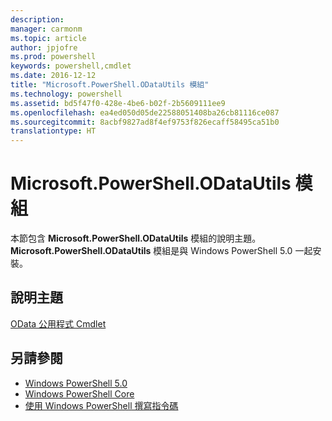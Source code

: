 ```yaml
---
description: 
manager: carmonm
ms.topic: article
author: jpjofre
ms.prod: powershell
keywords: powershell,cmdlet
ms.date: 2016-12-12
title: "Microsoft.PowerShell.ODataUtils 模組"
ms.technology: powershell
ms.assetid: bd5f47f0-428e-4be6-b02f-2b5609111ee9
ms.openlocfilehash: ea4ed050d05de22588051408ba26cb81116ce087
ms.sourcegitcommit: 8acbf9827ad8f4ef9753f826ecaff58495ca51b0
translationtype: HT
---
```

# <a name="microsoftpowershellodatautils-module"></a>Microsoft.PowerShell.ODataUtils 模組
本節包含 **Microsoft.PowerShell.ODataUtils** 模組的說明主題。 **Microsoft.PowerShell.ODataUtils** 模組是與 Windows PowerShell 5.0 一起安裝。

## <a name="help-topics"></a>說明主題
[OData 公用程式 Cmdlet](http://technet.microsoft.com/library/dn818506(v=wps.640).aspx)

## <a name="see-also"></a>另請參閱
- [Windows PowerShell 5.0](Windows-PowerShell-5.0.md)
- [Windows PowerShell Core](https://technet.microsoft.com/en-us/library/4b75f1e4-f327-48f3-92ab-bf5435094d41)
- [使用 Windows PowerShell 撰寫指令碼](../../getting-started/fundamental/Scripting-with-Windows-PowerShell.md)

